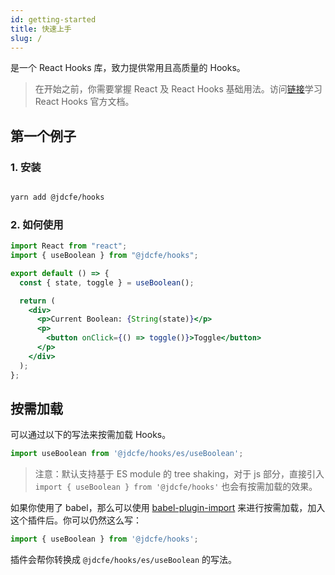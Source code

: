 ```yaml
---
id: getting-started
title: 快速上手
slug: /
---
```


是一个 React Hooks 库，致力提供常用且高质量的 Hooks。

> 在开始之前，你需要掌握 React 及 React Hooks 基础用法。访问[链接](https://zh-hans.reactjs.org/docs/hooks-intro.html)学习 React Hooks 官方文档。

## 第一个例子

### 1. 安装

```bash

yarn add @jdcfe/hooks

```

### 2. 如何使用


```jsx
import React from "react";
import { useBoolean } from "@jdcfe/hooks";

export default () => {
  const { state, toggle } = useBoolean();

  return (
    <div>
      <p>Current Boolean: {String(state)}</p>
      <p>
        <button onClick={() => toggle()}>Toggle</button>
      </p>
    </div>
  );
};
```

## 按需加载

可以通过以下的写法来按需加载 Hooks。

```javascript
import useBoolean from '@jdcfe/hooks/es/useBoolean';
```

> 注意：默认支持基于 ES module 的 tree shaking，对于 js 部分，直接引入 `import { useBoolean } from '@jdcfe/hooks'` 也会有按需加载的效果。

如果你使用了 babel，那么可以使用 [babel-plugin-import](https://github.com/ant-design/babel-plugin-import) 来进行按需加载，加入这个插件后。你可以仍然这么写：

```javascript
import { useBoolean } from '@jdcfe/hooks';
```

插件会帮你转换成 `@jdcfe/hooks/es/useBoolean` 的写法。
